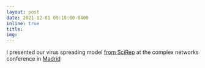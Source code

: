 ```yaml
---
layout: post
date: 2021-12-01 09:10:00-0400
inline: true
title:
img:
---
```


I presented our virus spreading model [from SciRep](https://www.nature.com/articles/s41598-021-86704-2) at the complex networks conference in [Madrid](https://complexnetworks.org/)
